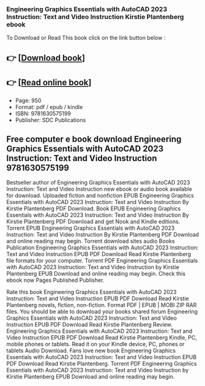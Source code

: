 ### Engineering Graphics Essentials with AutoCAD 2023 Instruction: Text and Video Instruction Kirstie Plantenberg ebook

To Download or Read This book click on the link button below :

## 👉  [**[Download book](http://get-pdfs.com/download.php?group=book&from=github.com&id=644021&lnk=1064 "Download book")**]

## 👉  [**[Read online book](http://get-pdfs.com/download.php?group=book&from=github.com&id=644021&lnk=1064 "Read online book")**]


* Page: 950
* Format: pdf / epub / kindle
* ISBN: 9781630575199
* Publisher: SDC Publications



## Free computer e book download Engineering Graphics Essentials with AutoCAD 2023 Instruction: Text and Video Instruction 9781630575199


Bestseller author of Engineering Graphics Essentials with AutoCAD 2023 Instruction: Text and Video Instruction new ebook or audio book available for download. Uploaded fiction and nonfiction EPUB Engineering Graphics Essentials with AutoCAD 2023 Instruction: Text and Video Instruction By Kirstie Plantenberg PDF Download. Book EPUB Engineering Graphics Essentials with AutoCAD 2023 Instruction: Text and Video Instruction By Kirstie Plantenberg PDF Download and get Nook and Kindle editions. Torrent EPUB Engineering Graphics Essentials with AutoCAD 2023 Instruction: Text and Video Instruction By Kirstie Plantenberg PDF Download and online reading may begin. Torrent download sites audio Books Publication Engineering Graphics Essentials with AutoCAD 2023 Instruction: Text and Video Instruction EPUB PDF Download Read Kirstie Plantenberg file formats for your computer. Torrent PDF Engineering Graphics Essentials with AutoCAD 2023 Instruction: Text and Video Instruction by Kirstie Plantenberg EPUB Download and online reading may begin. Check this ebook now Pages Published Publisher.

Rate this book Engineering Graphics Essentials with AutoCAD 2023 Instruction: Text and Video Instruction EPUB PDF Download Read Kirstie Plantenberg novels, fiction, non-fiction. Format PDF | EPUB | MOBI ZIP RAR files. You should be able to download your books shared forum Engineering Graphics Essentials with AutoCAD 2023 Instruction: Text and Video Instruction EPUB PDF Download Read Kirstie Plantenberg Review. Engineering Graphics Essentials with AutoCAD 2023 Instruction: Text and Video Instruction EPUB PDF Download Read Kirstie Plantenberg Kindle, PC, mobile phones or tablets. Read it on your Kindle device, PC, phones or tablets Audio Download. Fans love new book Engineering Graphics Essentials with AutoCAD 2023 Instruction: Text and Video Instruction EPUB PDF Download Read Kirstie Plantenberg. Torrent PDF Engineering Graphics Essentials with AutoCAD 2023 Instruction: Text and Video Instruction by Kirstie Plantenberg EPUB Download and online reading may begin.





